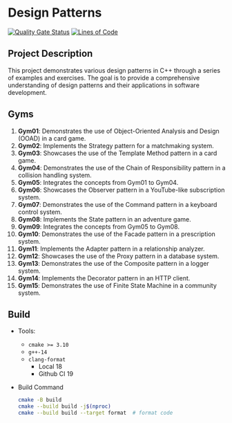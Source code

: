 # Design Patterns

[![Quality Gate Status](https://sonarcloud.io/api/project_badges/measure?project=HuaTsai_design_patterns&metric=alert_status)](https://sonarcloud.io/summary/new_code?id=HuaTsai_design_patterns)
[![Lines of Code](https://sonarcloud.io/api/project_badges/measure?project=HuaTsai_design_patterns&metric=ncloc)](https://sonarcloud.io/summary/new_code?id=HuaTsai_design_patterns)

## Project Description

This project demonstrates various design patterns in C++ through a series of examples and exercises. The goal is to provide a comprehensive understanding of design patterns and their applications in software development.

## Gyms

1. **Gym01**: Demonstrates the use of Object-Oriented Analysis and Design (OOAD) in a card game.
2. **Gym02**: Implements the Strategy pattern for a matchmaking system.
3. **Gym03**: Showcases the use of the Template Method pattern in a card game.
4. **Gym04**: Demonstrates the use of the Chain of Responsibility pattern in a collision handling system.
5. **Gym05**: Integrates the concepts from Gym01 to Gym04.
6. **Gym06**: Showcases the Observer pattern in a YouTube-like subscription system.
7. **Gym07**: Demonstrates the use of the Command pattern in a keyboard control system.
8. **Gym08**: Implements the State pattern in an adventure game.
9. **Gym09**: Integrates the concepts from Gym05 to Gym08.
10. **Gym10**: Demonstrates the use of the Facade pattern in a prescription system.
11. **Gym11**: Implements the Adapter pattern in a relationship analyzer.
12. **Gym12**: Showcases the use of the Proxy pattern in a database system.
13. **Gym13**: Demonstrates the use of the Composite pattern in a logger system.
14. **Gym14**: Implements the Decorator pattern in an HTTP client.
15. **Gym15**: Demonstrates the use of Finite State Machine in a community system.

## Build

- Tools:
  - `cmake >= 3.10`
  - `g++-14`
  - `clang-format`
    - Local 18
    - Github CI 19
- Build Command

  ```bash
  cmake -B build
  cmake --build build -j$(nproc)
  cmake --build build --target format  # format code
  ```
